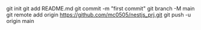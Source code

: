 git init
git add README.md
git commit -m "first commit"
git branch -M main
git remote add origin https://github.com/mc0505/nestjs_prj.git
git push -u origin main